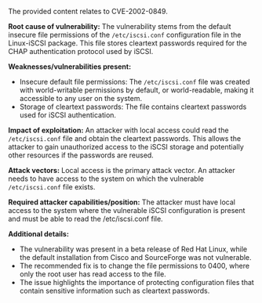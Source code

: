 The provided content relates to CVE-2002-0849.

**Root cause of vulnerability:**
The vulnerability stems from the default insecure file permissions of the `/etc/iscsi.conf` configuration file in the Linux-iSCSI package. This file stores cleartext passwords required for the CHAP authentication protocol used by iSCSI.

**Weaknesses/vulnerabilities present:**
- Insecure default file permissions: The `/etc/iscsi.conf` file was created with world-writable permissions by default, or world-readable, making it accessible to any user on the system.
- Storage of cleartext passwords: The file contains cleartext passwords used for iSCSI authentication.

**Impact of exploitation:**
An attacker with local access could read the `/etc/iscsi.conf` file and obtain the cleartext passwords. This allows the attacker to gain unauthorized access to the iSCSI storage and potentially other resources if the passwords are reused.

**Attack vectors:**
Local access is the primary attack vector. An attacker needs to have access to the system on which the vulnerable `/etc/iscsi.conf` file exists.

**Required attacker capabilities/position:**
The attacker must have local access to the system where the vulnerable iSCSI configuration is present and must be able to read the /etc/iscsi.conf file.

**Additional details:**
- The vulnerability was present in a beta release of Red Hat Linux, while the default installation from Cisco and SourceForge was not vulnerable.
- The recommended fix is to change the file permissions to 0400, where only the root user has read access to the file.
- The issue highlights the importance of protecting configuration files that contain sensitive information such as cleartext passwords.